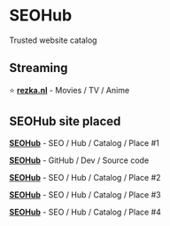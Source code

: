 # SEOHub
Trusted website catalog

## Streaming

⭐ **[rezka.nl](https://rezka.nl/)** - Movies / TV / Anime 
## SEOHub site placed
**[SEOHub](https://seohub.pages.dev/)** - SEO / Hub / Catalog / Place #1

**[SEOHub](https://github.com/ArsikPy/seohub/)** - GitHub / Dev / Source code 

**[SEOHub](https://seohubb.netlify.app/)** - SEO / Hub / Catalog / Place #2

**[SEOHub](https://seohub.onrender.com/)** - SEO / Hub / Catalog / Place #3

**[SEOHub](https://arsikpy.github.io/seohub/)** - SEO / Hub / Catalog / Place #4
